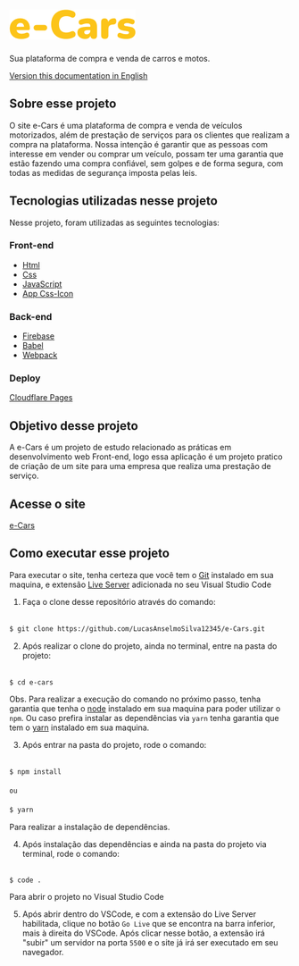 # ![](assets/documentation/e-Cars.png)

Sua plataforma de compra e venda de carros e motos.

[Version this documentation in English]()

## Sobre esse projeto

O site e-Cars é uma plataforma de compra e venda de veículos motorizados, além de prestação de serviços para os clientes que realizam a compra na plataforma. Nossa intenção é garantir que as pessoas com interesse em vender ou comprar um veículo, possam ter uma garantia que estão fazendo uma compra confiável, sem golpes e de forma segura, com todas as medidas de segurança imposta pelas leis.

## Tecnologias utilizadas nesse projeto

Nesse projeto, foram utilizadas as seguintes tecnologias:

### Front-end

- [Html](https://developer.mozilla.org/pt-BR/docs/Web/HTML)
- [Css](https://developer.mozilla.org/pt-BR/docs/Web/CSS)
- [JavaScript](https://developer.mozilla.org/pt-BR/docs/Web/JavaScript)
- [App Css-Icon](https://css.gg/app)

### Back-end

- [Firebase](https://firebase.google.com/?hl=pt)
- [Babel](https://babeljs.io/)
- [Webpack](https://webpack.js.org/)

### Deploy

[Cloudflare Pages](https://pages.cloudflare.com/)

## Objetivo desse projeto

A e-Cars é um projeto de estudo relacionado as práticas em desenvolvimento web Front-end, logo essa aplicação é um projeto pratico de criação de um site para uma empresa que realiza uma prestação de serviço.

## Acesse o site

[e-Cars](https://e-cars.pages.dev/)

## Como executar esse projeto

Para executar o site, tenha certeza que você tem o [Git](https://git-scm.com/) instalado em sua maquina, e extensão [Live Server](https://marketplace.visualstudio.com/items?itemName=ritwickdey.LiveServer) adicionada no seu Visual Studio Code

1. Faça o clone desse repositório através do comando:

```sh

$ git clone https://github.com/LucasAnselmoSilva12345/e-Cars.git

```

2. Após realizar o clone do projeto, ainda no terminal, entre na pasta do projeto:

```sh

$ cd e-cars

```

Obs. Para realizar a execução do comando no próximo passo, tenha garantia que tenha o [node](https://nodejs.org/en/) instalado em sua maquina para poder utilizar o `npm`. Ou caso prefira instalar as dependências via `yarn` tenha garantia que tem o [yarn](https://yarnpkg.com/) instalado em sua maquina.

3. Após entrar na pasta do projeto, rode o comando:

```sh

$ npm install

ou

$ yarn

```

Para realizar a instalação de dependências.

4. Após instalação das dependências e ainda na pasta do projeto via terminal, rode o comando:

```

$ code .

```

Para abrir o projeto no Visual Studio Code

5. Após abrir dentro do VSCode, e com a extensão do Live Server habilitada, clique no botão `Go Live` que se encontra na barra inferior, mais à direita do VSCode. Após clicar nesse botão, a extensão irá "subir" um servidor na porta `5500` e o site já irá ser executado em seu navegador.
